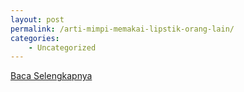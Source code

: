 ```yaml
---
layout: post
permalink: /arti-mimpi-memakai-lipstik-orang-lain/
categories:
    - Uncategorized
---
```


[Baca Selengkapnya](/06)